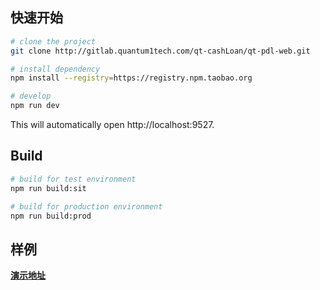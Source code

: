 ## 快速开始

```bash
# clone the project
git clone http://gitlab.quantum1tech.com/qt-cashLoan/qt-pdl-web.git

# install dependency
npm install --registry=https://registry.npm.taobao.org

# develop
npm run dev
```

This will automatically open http://localhost:9527.

## Build

```bash
# build for test environment
npm run build:sit

# build for production environment
npm run build:prod
```

## 样例
 [**演示地址**](http://shop-web-mgt.onlythinking.com/)
